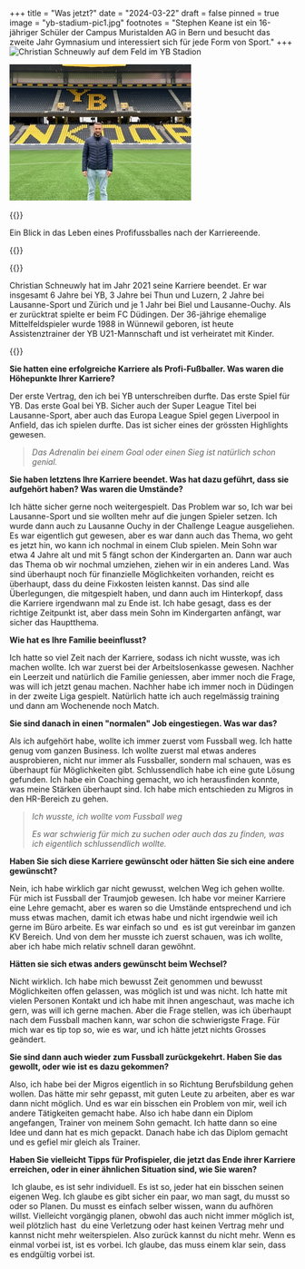 +++
title = "Was jetzt?"
date = "2024-03-22"
draft = false
pinned = true
image = "yb-stadium-pic1.jpg"
footnotes = "Stephen Keane ist ein 16-jähriger Schüler der Campus Muristalden AG in Bern und besucht das zweite Jahr Gymnasium und interessiert sich für jede Form von Sport."
+++
![Christian Schneuwly auf dem Feld im YB Stadion]()

![Christian Schneuwly auf dem Feld im YB Stadion](yb-stadium-pic2.jpg)

{{<lead>}}

Ein Blick in das Leben eines Profifussballes nach der Karriereende.

{{</lead>}}

{{<box>}}

Christian Schneuwly hat im Jahr 2021 seine Karriere beendet. Er war insgesamt 6 Jahre bei YB, 3 Jahre bei Thun und Luzern, 2 Jahre bei Lausanne-Sport und Zürich und je 1 Jahr bei Biel und Lausanne-Ouchy. Als er zurücktrat spielte er beim FC Düdingen. Der 36-jährige ehemalige Mittelfeldspieler wurde 1988 in Wünnewil geboren, ist heute Assistenztrainer der YB U21-Mannschaft und ist verheiratet mit Kinder.

{{</box>}}

**Sie hatten eine erfolgreiche Karriere als Profi-Fußballer. Was waren die Höhepunkte Ihrer Karriere?**

Der erste Vertrag, den ich bei YB unterschreiben durfte. Das erste Spiel für YB. Das erste Goal bei YB. Sicher auch der Super League Titel bei Lausanne-Sport, aber auch das Europa League Spiel gegen Liverpool in Anfield, das ich spielen durfte. Das ist sicher eines der grössten Highlights gewesen.

> *Das Adrenalin bei einem Goal oder einen Sieg ist natürlich schon genial.*

**Sie haben letztens Ihre Karriere beendet. Was hat dazu geführt, dass sie aufgehört haben? Was waren die Umstände?**

Ich hätte sicher gerne noch weitergespielt. Das Problem war so, Ich war bei Lausanne-Sport und sie wollten mehr auf die jungen Spieler setzen. Ich wurde dann auch zu Lausanne Ouchy in der Challenge League ausgeliehen. Es war eigentlich gut gewesen, aber es war dann auch das Thema, wo geht es jetzt hin, wo kann ich nochmal in einem Club spielen. Mein Sohn war etwa 4 Jahre alt und mit 5 fängt schon der Kindergarten an. Dann war auch das Thema ob wir nochmal umziehen, ziehen wir in ein anderes Land. Was sind überhaupt noch für finanzielle Möglichkeiten vorhanden, reicht es überhaupt, dass du deine Fixkosten leisten kannst. Das sind alle Überlegungen, die mitgespielt haben, und dann auch im Hinterkopf, dass die Karriere irgendwann mal zu Ende ist. Ich habe gesagt, dass es der richtige Zeitpunkt ist, aber dass mein Sohn im Kindergarten anfängt, war sicher das Hauptthema.

**Wie hat es Ihre Familie beeinflusst?**

Ich hatte so viel Zeit nach der Karriere, sodass ich nicht wusste, was ich machen wollte. Ich war zuerst bei der Arbeitslosenkasse gewesen. Nachher ein Leerzeit und natürlich die Familie geniessen, aber immer noch die Frage, was will ich jetzt genau machen. Nachher habe ich immer noch in Düdingen in der zweite Liga gespielt. Natürlich hatte ich auch regelmässig training und dann am Wochenende noch Match.

**Sie sind danach in einen "normalen" Job eingestiegen. Was war das?**

Als ich aufgehört habe, wollte ich immer zuerst vom Fussball weg. Ich hatte genug vom ganzen Business. Ich wollte zuerst mal etwas anderes ausprobieren, nicht nur immer als Fussballer, sondern mal schauen, was es überhaupt für Möglichkeiten gibt. Schlussendlich habe ich eine gute Lösung gefunden. Ich habe ein Coaching gemacht, wo ich herausfinden konnte, was meine Stärken überhaupt sind. Ich habe mich entschieden zu Migros in den HR-Bereich zu gehen.

> *Ich wusste, ich wollte vom Fussball weg*
>
> *Es war schwierig für mich zu suchen oder auch das zu finden, was ich eigentlich schlussendlich wollte.*

**Haben Sie sich diese Karriere gewünscht oder hätten Sie sich eine andere gewünscht?**

Nein, ich habe wirklich gar nicht gewusst, welchen Weg ich gehen wollte. Für mich ist Fussball der Traumjob gewesen. Ich habe vor meiner Karriere eine Lehre gemacht, aber es waren so die Umstände entsprechend und ich muss etwas machen, damit ich etwas habe und nicht irgendwie weil ich gerne im Büro arbeite. Es war einfach so und  es ist gut vereinbar im ganzen KV Bereich. Und von dem her musste ich zuerst schauen, was ich wollte, aber ich habe mich relativ schnell daran gewöhnt.

**Hätten sie sich etwas anders gewünscht beim Wechsel?**

Nicht wirklich. Ich habe mich bewusst Zeit genommen und bewusst Möglichkeiten offen gelassen, was möglich ist und was nicht. Ich hatte mit vielen Personen Kontakt und ich habe mit ihnen angeschaut, was mache ich gern, was will ich gerne machen. Aber die Frage stellen, was ich überhaupt nach dem Fussball machen kann, war schon die schwierigste Frage. Für mich war es tip top so, wie es war, und ich hätte jetzt nichts Grosses geändert.

**Sie sind dann auch wieder zum Fussball zurückgekehrt. Haben Sie das gewollt, oder wie ist es dazu gekommen?** 

Also, ich habe bei der Migros eigentlich in so Richtung Berufsbildung gehen wollen. Das hätte mir sehr gepasst, mit guten Leute zu arbeiten, aber es war dann nicht möglich. Und es war ein bisschen ein Problem von mir, weil ich andere Tätigkeiten gemacht habe. Also ich habe dann ein Diplom angefangen, Trainer von meinem Sohn gemacht. Ich hatte dann so eine Idee und dann hat es mich gepackt. Danach habe ich das Diplom gemacht und es gefiel mir gleich als Trainer.

**Haben Sie vielleicht Tipps für Profispieler, die jetzt das Ende ihrer Karriere erreichen, oder in einer ähnlichen Situation sind, wie Sie waren?** 

 Ich glaube, es ist sehr individuell. Es ist so, jeder hat ein bisschen seinen eigenen Weg. Ich glaube es gibt sicher ein paar, wo man sagt, du musst so oder so Planen. Du musst es einfach selber wissen, wann du aufhören willst. Vielleicht vorgängig planen, obwohl das auch nicht immer möglich ist, weil plötzlich hast  du eine Verletzung oder hast keinen Vertrag mehr und kannst nicht mehr weiterspielen. Also zurück kannst du nicht mehr. Wenn es einmal vorbei ist, ist es vorbei. Ich glaube, das muss einem klar sein, dass es endgültig vorbei ist.